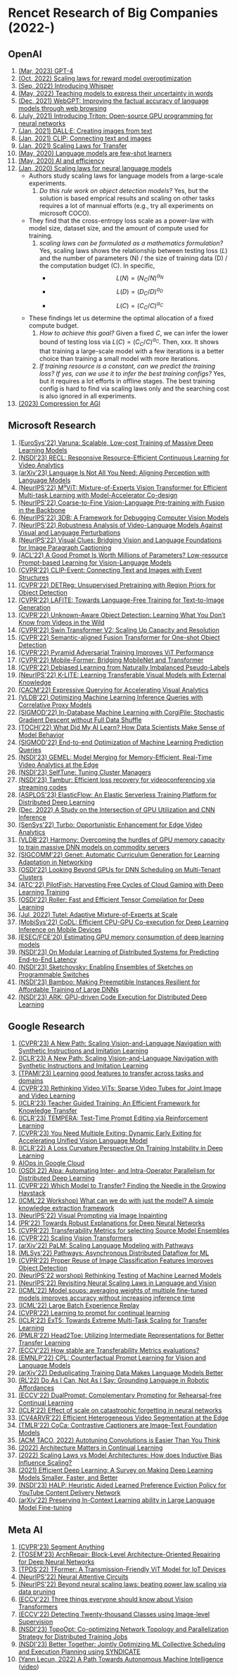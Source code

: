 # Rencet Research of Big Companies (2022-)
## OpenAI
1. [(Mar, 2023) GPT-4](https://openai.com/research/gpt-4)
2. [(Oct, 2022) Scaling laws for reward model overoptimization](https://openai.com/research/scaling-laws-for-reward-model-overoptimization)
3. [(Sep, 2022) Introducing Whisper](https://openai.com/research/whisper)
4. [(May, 2022) Teaching models to express their uncertainty in words](https://openai.com/research/teaching-models-to-express-their-uncertainty-in-words)
5. [(Dec, 2021) WebGPT: Improving the factual accuracy of language models through web browsing](https://openai.com/research/webgpt)
6. [(July, 2021) Introducing Triton: Open-source GPU programming for neural networks](https://openai.com/research/triton)
7. [(Jan, 2021) DALL·E: Creating images from text](https://openai.com/research/dall-e)
8. [(Jan, 2021) CLIP: Connecting text and images](https://openai.com/research/clip)
9. [(Jan, 2021) Scaling Laws for Transfer](https://arxiv.org/pdf/2102.01293.pdf)
10. [(May, 2020) Language models are few-shot learners](https://openai.com/research/language-models-are-few-shot-learners)
11. [(May, 2020) AI and efficiency](https://openai.com/research/ai-and-efficiency)
12. [(Jan, 2020) Scaling laws for neural language models](https://openai.com/research/scaling-laws-for-neural-language-models)
    - Authors study scaling laws for language models from a large-scale experiments.
      1. _Do this rule work on object detection models?_ Yes, but the solution is based emprical results and scaling on other tasks requires a lot of mannual efforts (e.g., try all experiments on microsoft COCO). 
    - They find that the cross-entropy loss scale as a power-law with model size, dataset size, and the amount of compute used for training.
      1. _scaling laws can be formulated as a mathematics formulation?_ Yes, scaling laws shows the relationship between testing loss ($L$) and the number of parameters (N) / the size of training data (D) / the computation budget (C). In specific,
         - $$L(N)=(N_{C}/N)^{\alpha_{N}}$$
         - $$L(D)=(D_{C}/D)^{\alpha_{D}}$$
         - $$L(C)=(C_{C}/C)^{\alpha_{C}}$$
    - These findings let us determine the optimal allocation of a fixed compute budget.
      1. _How to achieve this goal?_ Given a fixed $C$, we can infer the lower bound of testing loss via $L(C)=(C_{C}/C)^{\alpha_{C}}$. Then, xxx. It shows that training a large-scale model with a few iterations is a better choice than training a small model with more iterations.
      2. _If training resource is a constant, can we predict the training loss? If yes, can we use it to infer the best training configs?_ Yes, but it requires a lot efforts in offline stages. The best training config is hard to find via scaling laws only and the searching cost is also ignored in all experiments.
13. [(2023) Compression for AGI](https://www.youtube.com/watch?v=dO4TPJkeaaU)
## Microsoft Research
1. [(EuroSys'22) Varuna: Scalable, Low-cost Training of Massive Deep Learning Models](https://www.microsoft.com/en-us/research/publication/varuna-scalable-low-cost-training-of-massive-deep-learning-models/)
2. [(NSDI'23) RECL: Responsive Resource-Efficient Continuous Learning for Video Analytics](https://www.microsoft.com/en-us/research/publication/recl-responsive-resource-efficient-continuous-learning-for-video-analytics/)
3. [(arXiv'23) Language Is Not All You Need: Aligning Perception with Language Models](https://www.microsoft.com/en-us/research/publication/language-is-not-all-you-need-aligning-perception-with-language-models/)
4. [(NeurIPS'22) M³ViT: Mixture-of-Experts Vision Transformer for Efficient Multi-task Learning with Model-Accelerator Co-design](https://www.microsoft.com/en-us/research/publication/m%c2%b3vit-mixture-of-experts-vision-transformer-for-efficient-multi-task-learning-with-model-accelerator-co-design/)
5. [(NeurIPS'22) Coarse-to-Fine Vision-Language Pre-training with Fusion in the Backbone](https://www.microsoft.com/en-us/research/publication/coarse-to-fine-vision-language-pre-training-with-fusion-in-the-backbone/)
6. [(NeurIPS'22) 3DB: A Framework for Debugging Computer Vision Models](https://www.microsoft.com/en-us/research/publication/3db-a-framework-for-debugging-computer-vision-models/)
7. [(NeurIPS'22) Robustness Analysis of Video-Language Models Against Visual and Language Perturbations](https://www.microsoft.com/en-us/research/publication/robustness-analysis-of-video-language-models-against-visual-and-language-perturbations/)
8. [(NeurIPS'22) Visual Clues: Bridging Vision and Language Foundations for Image Paragraph Captioning](https://www.microsoft.com/en-us/research/publication/visual-clues-bridging-vision-and-language-foundations-for-image-paragraph-captioning/)
9. [(ACL'22) A Good Prompt Is Worth Millions of Parameters? Low-resource Prompt-based Learning for Vision-Language Models](https://www.microsoft.com/en-us/research/publication/a-good-prompt-is-worth-millions-of-parameters-low-resource-prompt-based-learning-for-vision-language-models/)
10. [(CVPR'22) CLIP-Event: Connecting Text and Images with Event Structures](https://www.microsoft.com/en-us/research/publication/clip-event-connecting-text-and-images-with-event-structures/)
11. [(CVPR'22) DETReg: Unsupervised Pretraining with Region Priors for Object Detection](https://www.microsoft.com/en-us/research/publication/detreg-unsupervised-pretraining-with-region-priors-for-object-detection/)
12. [(CVPR'22) LAFITE: Towards Language-Free Training for Text-to-Image Generation](https://www.microsoft.com/en-us/research/publication/lafite-towards-language-free-training-for-text-to-image-generation/)
13. [(CVPR'22) Unknown-Aware Object Detection: Learning What You Don’t Know from Videos in the Wild](https://www.microsoft.com/en-us/research/publication/unknown-aware-object-detection-learning-what-you-dont-know-from-videos-in-the-wild/)
14. [(CVPR'22) Swin Transformer V2: Scaling Up Capacity and Resolution](https://www.microsoft.com/en-us/research/publication/swin-transformer-v2-scaling-up-capacity-and-resolution/)
15. [(CVPR'22) Semantic-aligned Fusion Transformer for One-shot Object Detection](https://www.microsoft.com/en-us/research/publication/semantic-aligned-fusion-transformer-for-one-shot-object-detection/)
16. [(CVPR'22) Pyramid Adversarial Training Improves ViT Performance](https://www.microsoft.com/en-us/research/publication/pyramid-adversarial-training-improves-vit-performance/)
17. [(CVPR'22) Mobile-Former: Bridging MobileNet and Transformer](https://www.microsoft.com/en-us/research/publication/mobile-former-bridging-mobilenet-and-transformer/)
18. [(CVPR'22) Debiased Learning from Naturally Imbalanced Pseudo-Labels](https://www.microsoft.com/en-us/research/publication/debiased-learning-from-naturally-imbalanced-pseudo-labels/)
19. [(NeurIPS'22) K-LITE: Learning Transferable Visual Models with External Knowledge](https://www.microsoft.com/en-us/research/publication/k-lite-learning-transferable-visual-models-with-external-knowledge/)
20. [(CACM'22) Expressive Querying for Accelerating Visual Analytics](https://www.microsoft.com/en-us/research/publication/expressive-querying-for-accelerating-visual-analytics/)
21. [(VLDB'22) Optimizing Machine Learning Inference Queries with Correlative Proxy Models](https://www.microsoft.com/en-us/research/publication/optimizing-machine-learning-inference-queries-with-correlative-proxy-models/)
22. [(SIGMOD'22) In-Database Machine Learning with CorgiPile: Stochastic Gradient Descent without Full Data Shuffle](https://www.microsoft.com/en-us/research/publication/in-database-machine-learning-with-corgipile-stochastic-gradient-descent-without-full-data-shuffle/)
23. [(TOCHI'22) What Did My AI Learn? How Data Scientists Make Sense of Model Behavior](https://www.microsoft.com/en-us/research/publication/what-did-my-ai-learn-how-data-scientists-make-sense-of-model-behavior/)
24. [(SIGMOD'22) End-to-end Optimization of Machine Learning Prediction Queries](https://www.microsoft.com/en-us/research/publication/end-to-end-optimization-of-machine-learning-prediction-queries/)
25. [(NSDI'23) GEMEL: Model Merging for Memory-Efficient, Real-Time Video Analytics at the Edge](https://www.microsoft.com/en-us/research/publication/gemel-model-merging-for-memory-efficient-real-time-video-analytics-at-the-edge-2/)
26. [(NSDI'23) SelfTune: Tuning Cluster Managers](https://www.microsoft.com/en-us/research/publication/selftune-tuning-cluster-managers/)
27. [(NSDI'23) Tambur: Efficient loss recovery for videoconferencing via streaming codes](https://www.microsoft.com/en-us/research/publication/tambur/)
28. [(ASPLOS'23) ElasticFlow: An Elastic Serverless Training Platform for Distributed Deep Learning](https://www.microsoft.com/en-us/research/publication/elasticflow-an-elastic-serverless-training-platform-for-distributed-deep-learning/)
29. [(Dec, 2022) A Study on the Intersection of GPU Utilization and CNN Inference](https://www.microsoft.com/en-us/research/publication/a-study-on-the-intersection-of-gpu-utilization-and-cnn-inference/)
30. [(SenSys'22) Turbo: Opportunistic Enhancement for Edge Video Analytics](https://www.microsoft.com/en-us/research/publication/turbo-opportunistic-enhancement-for-edge-video-analytics/)
31. [(VLDB'22) Harmony: Overcoming the hurdles of GPU memory capacity to train massive DNN models on commodity servers](https://www.microsoft.com/en-us/research/publication/harmony-overcoming-the-hurdles-of-gpu-memory-capacity-to-train-massive-dnn-models-on-commodity-servers/)
32. [(SIGCOMM'22) Genet: Automatic Curriculum Generation for Learning Adaptation in Networking](https://www.microsoft.com/en-us/research/publication/genet/)
33. [(OSDI'22) Looking Beyond GPUs for DNN Scheduling on Multi-Tenant Clusters](https://www.microsoft.com/en-us/research/publication/synergy-looking-beyond-gpus-for-dnn-scheduling-on-multi-tenant-clusters/)
34. [(ATC'22) PilotFish: Harvesting Free Cycles of Cloud Gaming with Deep Learning Training](https://www.microsoft.com/en-us/research/publication/pilotfish-harvesting-free-cycles-of-cloud-gaming-with-deep-learning-training/)
35. [(OSDI'22) Roller: Fast and Efficient Tensor Compilation for Deep Learning](https://www.microsoft.com/en-us/research/publication/roller-fast-and-efficient-tensor-compilation-for-deep-learning/)
36. [(Jul, 2022) Tutel: Adaptive Mixture-of-Experts at Scale](https://www.microsoft.com/en-us/research/publication/tutel-adaptive-mixture-of-experts-at-scale/)
37. [(MobiSys'22) CoDL: Efficient CPU-GPU Co-execution for Deep Learning Inference on Mobile Devices](https://www.microsoft.com/en-us/research/publication/codl-efficient-cpu-gpu-co-execution-for-deep-learning-inference-on-mobile-devices/)
38. [(ESEC/FCE'20) Estimating GPU memory consumption of deep learning models](https://dl.acm.org/doi/10.1145/3368089.3417050)
39. [(NSDI'23) On Modular Learning of Distributed Systems for Predicting End-to-End Latency](https://www.usenix.org/conference/nsdi23/presentation/liang-chieh-jan)
40. [(NSDI'23) Sketchovsky: Enabling Ensembles of Sketches on Programmable Switches](https://www.usenix.org/conference/nsdi23/presentation/namkung)
41. [(NSDI'23) Bamboo: Making Preemptible Instances Resilient for Affordable Training of Large DNNs](https://www.usenix.org/conference/nsdi23/presentation/thorpe)
42. [(NSDI'23) ARK: GPU-driven Code Execution for Distributed Deep Learning](https://www.usenix.org/conference/nsdi23/presentation/hwang)
## Google Research
1. [(CVPR'23) A New Path: Scaling Vision-and-Language Navigation with Synthetic Instructions and Imitation Learning](https://ai.facebook.com/research/publications/detecting-twenty-thousand-classes-using-image-level-supervision/)
2. [(ICLR'23) A New Path: Scaling Vision-and-Language Navigation with Synthetic Instructions and Imitation Learning](https://research.google/pubs/pub52240/)
3. [(TPAMI'23) Learning good features to transfer across tasks and domains](https://research.google/pubs/pub52095/)
4. [(CVPR'23) Rethinking Video ViTs: Sparse Video Tubes for Joint Image and Video Learning](https://research.google/pubs/pub52239/)
5. [(ICLR'23) Teacher Guided Training: An Efficient Framework for Knowledge Transfer](https://research.google/pubs/pub52113/)
6. [(ICLR'23) TEMPERA: Test-Time Prompt Editing via Reinforcement Learning](https://research.google/pubs/pub52083/)
7. [(CVPR'23) You Need Multiple Exiting: Dynamic Early Exiting for Accelerating Unified Vision Language Model](https://research.google/pubs/pub52223/)
8. [(ICLR'22) A Loss Curvature Perspective On Training Instability in Deep Learning](https://research.google/pubs/pub51103/)
9. [AIOps in Google Cloud](https://research.google/pubs/pub51442/)
10. [(OSDI 22) Alpa: Automating Inter- and Intra-Operator Parallelism for Distributed Deep Learning](https://research.google/pubs/pub51623/)
11. [(CVPR'22) Which Model to Transfer? Finding the Needle in the Growing Haystack](https://research.google/pubs/pub51314/)
12. [(ICML'22 Workshop) What can we do with just the model? A simple knowledge extraction framework](https://research.google/pubs/pub51476/)
13. [(NeurIPS'22) Visual Prompting via Image Inpainting](https://research.google/pubs/pub52044/)
14. [(PR'22) Towards Robust Explanations for Deep Neural Networks](https://research.google/pubs/pub50578/)
15. [(CVPR'22) Transferability Metrics for selecting Source Model Ensembles](https://research.google/pubs/pub51283/)
16. [(CVPR'22) Scaling Vision Transformers](https://research.google/pubs/pub51524/)
17. [(arXiv'22) PaLM: Scaling Language Modeling with Pathways](https://research.google/pubs/pub51308/)
18. [(MLSys'22) Pathways: Asynchronous Distributed Dataflow for ML](https://research.google/pubs/pub51473/)
19. [(CVPR'22) Proper Reuse of Image Classification Features Improves Object Detection](https://research.google/pubs/pub51359/)
20. [(NeurIPS'22 worshop) Rethinking Testing of Machine Learned Models](https://research.google/pubs/pub51392/)
21. [(NeurIPS'22) Revisiting Neural Scaling Laws in Language and Vision](https://research.google/pubs/pub51667/)
22. [(ICML'22) Model soups: averaging weights of multiple fine-tuned models improves accuracy without increasing inference time](https://research.google/pubs/pub51508/)
23. [(ICML'22) Large Batch Experience Replay](https://research.google/pubs/pub51400/)
24. [(CVPR'22) Learning to prompt for continual learning](https://research.google/pubs/pub51275/)
25. [(ICLR'22) ExT5: Towards Extreme Multi-Task Scaling for Transfer Learning](https://research.google/pubs/pub51095/)
26. [(PMLR'22) Head2Toe: Utilizing Intermediate Representations for Better Transfer Learning](https://research.google/pubs/pub51551/)
27. [(ECCV'22) How stable are Transferability Metrics evaluations?](https://research.google/pubs/pub51516/)
28. [(EMNLP'22) CPL: Counterfactual Prompt Learning for Vision and Language Models](https://research.google/pubs/pub51809/)
29. [(arXiv'22) Deduplicating Training Data Makes Language Models Better](https://research.google/pubs/pub51843/)
30. [(RL'22) Do As I Can, Not As I Say: Grounding Language in Robotic Affordances](https://research.google/pubs/pub51647/)
31. [(ECCV'22) DualPrompt: Complementary Prompting for Rehearsal-free Continual Learning](https://research.google/pubs/pub51707/)
32. [(ICLR'22) Effect of scale on catastrophic forgetting in neural networks](https://research.google/pubs/pub51163/)
33. [(CV4ARVR'22) Efficient Heterogeneous Video Segmentation at the Edge](https://research.google/pubs/pub51390/)
34. [(TMLR'22) CoCa: Contrastive Captioners are Image-Text Foundation Models](https://research.google/pubs/pub51452/)
35. [(ACM TACO, 2022) Autotuning Convolutions is Easier Than You Think](https://research.google/pubs/pub51856/)
36. [(2022) Architecture Matters in Continual Learning](https://arxiv.org/pdf/2202.00275.pdf)
37. [(2022) Scaling Laws vs Model Architectures: How does Inductive Bias Influence Scaling?](https://arxiv.org/pdf/2207.10551.pdf)
38. [(2021) Efficient Deep Learning: A Survey on Making Deep Learning Models Smaller, Faster, and Better](https://arxiv.org/pdf/2106.08962.pdf)
39. [(NSDI'23) HALP: Heuristic Aided Learned Preference Eviction Policy for YouTube Content Delivery Network](https://www.usenix.org/conference/nsdi23/presentation/song-zhenyu)
40. [(arXiv'22) Preserving In-Context Learning ability in Large Language Model Fine-tuning](https://arxiv.org/abs/2211.00635)
## Meta AI
1. [(CVPR'23) Segment Anything](https://ai.facebook.com/research/publications/segment-anything/)
2. [(TOSEM'23) ArchRepair: Block-Level Architecture-Oriented Repairing for Deep Neural Networks](https://ai.facebook.com/research/publications/archrepair-block-level-architecture-oriented-repairing-for-deep-neural-networks/)
3. [(TPDS'22) TFormer: A Transmission-Friendly ViT Model for IoT Devices](https://ai.facebook.com/research/publications/tformer-a-transmission-friendly-vit-model-for-iot-devices/)
4. [(NeurIPS'22) Neural Attentive Circuits](https://ai.facebook.com/research/publications/neural-attentive-circuits/)
5. [(NeurIPS'22) Beyond neural scaling laws: beating power law scaling via data pruning](https://ai.facebook.com/research/publications/beyond-neural-scaling-laws-beating-power-law-scaling-via-data-pruning/)
6. [(ECCV'22) Three things everyone should know about Vision Transformers](https://ai.facebook.com/research/publications/three-things-everyone-should-know-about-vision-transformers/)
7. [(ECCV'22) Detecting Twenty-thousand Classes using Image-level Supervision](https://ai.facebook.com/research/publications/detecting-twenty-thousand-classes-using-image-level-supervision/)
8. [(NSDI'23) TopoOpt: Co-optimizing Network Topology and Parallelization Strategy for Distributed Training Jobs](https://www.usenix.org/conference/nsdi23/presentation/wang-weiyang)
9. [(NSDI'23) Better Together: Jointly Optimizing ML Collective Scheduling and Execution Planning using SYNDICATE](https://www.usenix.org/conference/nsdi23/presentation/mahajan)
10. [(Yann Lecun, 2022) A Path Towards Autonomous Machine Intelligence](https://openreview.net/pdf?id=BZ5a1r-kVsf&utm_source=pocket_mylist) ([video](https://www.buffalo.edu/ai-data-science/news-events/events/speakers.host.html/content/shared/www/ai-data-science/DSS/lecun.detail.html))